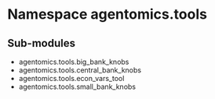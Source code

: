 Namespace agentomics.tools
==========================

Sub-modules
-----------
* agentomics.tools.big_bank_knobs
* agentomics.tools.central_bank_knobs
* agentomics.tools.econ_vars_tool
* agentomics.tools.small_bank_knobs
